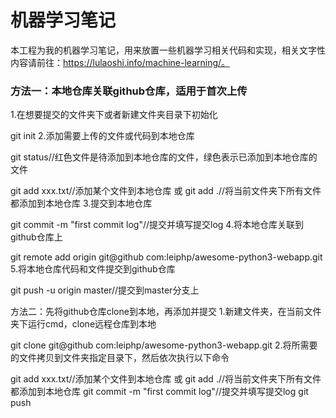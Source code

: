 # 机器学习笔记

本工程为我的机器学习笔记，用来放置一些机器学习相关代码和实现，相关文字性内容请前往：https://lulaoshi.info/machine-learning/。

### 方法一：本地仓库关联github仓库，适用于首次上传


1.在想要提交的文件夹下或者新建文件夹目录下初始化

git init
2.添加需要上传的文件或代码到本地仓库


git status//红色文件是待添加到本地仓库的文件，绿色表示已添加到本地仓库的文件


git add xxx.txt//添加某个文件到本地仓库
或
git add .//将当前文件夹下所有文件都添加到本地仓库
3.提交到本地仓库


git commit -m "first commit log"//提交并填写提交log
4.将本地仓库关联到github仓库上


git remote add origin git@github com:leiphp/awesome-python3-webapp.git
5.将本地仓库代码和文件提交到github仓库


git push -u origin master//提交到master分支上



方法二：先将github仓库clone到本地，再添加并提交
1.新建文件夹，在当前文件夹下运行cmd，clone远程仓库到本地


git clone git@github com:leiphp/awesome-python3-webapp.git
2.将所需要的文件拷贝到文件夹指定目录下，然后依次执行以下命令


git add xxx.txt//添加某个文件到本地仓库
或
git add .//将当前文件夹下所有文件都添加到本地仓库
git commit -m "first commit log"//提交并填写提交log
git push
